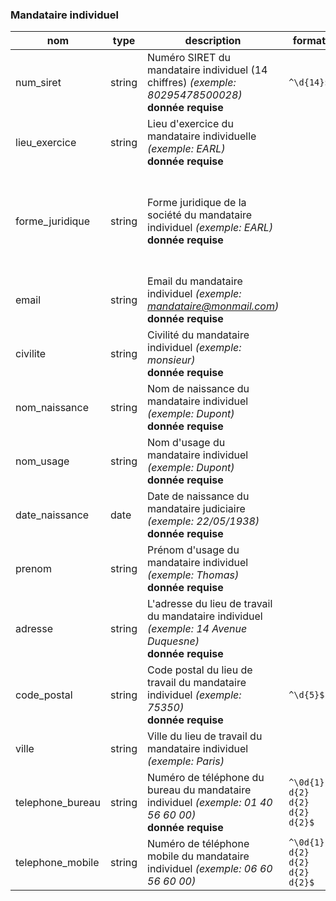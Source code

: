 ### Mandataire individuel

|nom|type|description|format|enum|
|-|-|-|-|-|
|num_siret|string|Numéro SIRET du mandataire individuel (14 chiffres) *(exemple: 80295478500028)*<br>**donnée requise**|`^\d{14}$`||
|lieu_exercice|string|Lieu d'exercice du mandataire individuelle *(exemple: EARL)*<br>**donnée requise**||domicile<br>cabinet<br>cabinet_partage|
|forme_juridique|string|Forme juridique de la société du mandataire individuel *(exemple: EARL)*<br>**donnée requise**||EARL<br>EI<br>EIRL<br>EURL<br>SARL<br>SA<br>SAS,<br>SASU|
|email|string|Email du mandataire individuel *(exemple: mandataire@monmail.com)*<br>**donnée requise**|||
|civilite|string|Civilité du mandataire individuel *(exemple: monsieur)*<br>**donnée requise**||madame<br>monsieur|
|nom_naissance|string|Nom de naissance du mandataire individuel *(exemple: Dupont)*<br>**donnée requise**|||
|nom_usage|string|Nom d'usage du mandataire individuel *(exemple: Dupont)*<br>**donnée requise**|||
|date_naissance|date|Date de naissance du mandataire judiciaire *(exemple: 22/05/1938)*<br>**donnée requise**|||
|prenom|string|Prénom d'usage du mandataire individuel *(exemple: Thomas)*<br>**donnée requise**|||
|adresse|string|L'adresse du lieu de travail du mandataire individuel *(exemple: 14 Avenue Duquesne)*<br>**donnée requise**|||
|code_postal|string|Code postal du lieu de travail du mandataire individuel *(exemple: 75350)*<br>**donnée requise**|`^\d{5}$`||
|ville|string|Ville du lieu de travail du mandataire individuel *(exemple: Paris)*|||
|telephone_bureau|string|Numéro de téléphone du bureau du mandataire individuel *(exemple: 01 40 56 60 00)*<br>**donnée requise**|`^\0d{1} d{2} d{2} d{2} d{2}$`||
|telephone_mobile|string|Numéro de téléphone mobile du mandataire individuel *(exemple: 06 60 56 60 00)*|`^\0d{1} d{2} d{2} d{2} d{2}$`||

